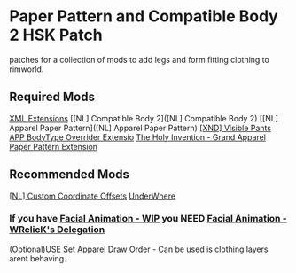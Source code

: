 # Paper Pattern and Compatible Body 2 HSK Patch
patches for a collection of mods to add legs and form fitting clothing to rimworld.

## Required Mods
[XML Extensions](https://steamcommunity.com/sharedfiles/filedetails/?id=2574315206)
[[NL] Compatible Body 2]([NL] Compatible Body 2)
[[NL] Apparel Paper Pattern]([NL] Apparel Paper Pattern)
[[XND] Visible Pants](https://steamcommunity.com/sharedfiles/filedetails/?id=2264108215)
[APP BodyType Overrider Extensio](https://steamcommunity.com/workshop/filedetails/?id=2839443438)
[The Holy Invention - Grand Apparel Paper Pattern Extension](https://steamcommunity.com/sharedfiles/filedetails/?id=2839518933)

## Recommended Mods
[[NL] Custom Coordinate Offsets](https://steamcommunity.com/sharedfiles/filedetails/?id=1909870211)
[UnderWhere](https://steamcommunity.com/sharedfiles/filedetails/?id=1870010563)

### If you have [Facial Animation - WIP](https://steamcommunity.com/workshop/filedetails/?id=1635901197) you NEED [Facial Animation - WRelicK's Delegation](https://steamcommunity.com/sharedfiles/filedetails/?id=2839501950)

(Optional)[USE Set Apparel Draw Order](https://steamcommunity.com/sharedfiles/filedetails/?id=2828788563) - Can be used is clothing layers arent behaving.
